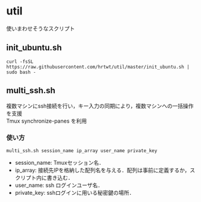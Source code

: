 # util
使いまわせそうなスクリプト

## init_ubuntu.sh
`curl -fsSL https://raw.githubusercontent.com/hrtwt/util/master/init_ubuntu.sh | sudo bash -`

## multi_ssh.sh
複数マシンにssh接続を行い，キー入力の同期により，複数マシンへの一括操作を支援  
Tmux synchronize-panes を利用

### 使い方
`multi_ssh.sh session_name ip_array user_name private_key`
* session_name: Tmuxセッション名．
* ip_array: 接続先IPを格納した配列名を与える．配列は事前に定義するか，スクリプト内に書き込む．
* user_name: ssh ログインユーザ名．
* private_key: sshログインに用いる秘密鍵の場所．
